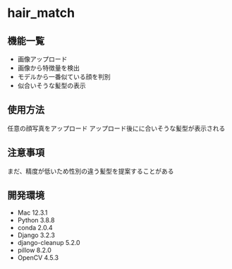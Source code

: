 # hair_match

## 機能一覧
- 画像アップロード
- 画像から特徴量を検出
- モデルから一番似ている顔を判別
- 似合いそうな髪型の表示

## 使用方法
任意の顔写真をアップロード
アップロード後にに合いそうな髪型が表示される

## 注意事項
まだ、精度が低いため性別の違う髪型を提案することがある

## 開発環境
- Mac 12.3.1
- Python 3.8.8
- conda 2.0.4
- Django 3.2.3
- django-cleanup 5.2.0
- pillow 8.2.0
- OpenCV 4.5.3
